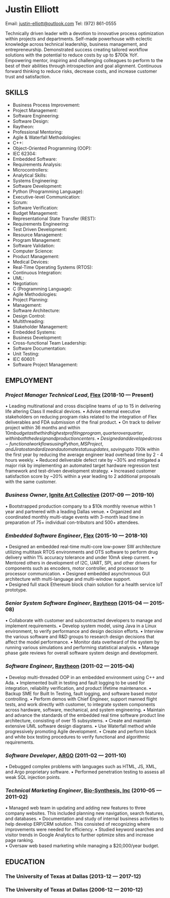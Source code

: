 Justin Elliott
============
Email: justin-elliott@outlook.com
Tel: (972) 861-0555‬


Technically driven leader with a devotion to innovative process optimization within projects and departments. Self-made powerhouse with eclectic knowledge across technical leadership, business management, and entrepreneurship. Demonstrated success creating tailored workflow solutions with the potential to reduce costs by up to $700k YoY. Empowering mentor, inspiring and challenging colleagues to perform to the best of their abilities through introspection and goal alignment. Continuous forward thinking to reduce risks, decrease costs, and increase customer trust and satisfaction.

## SKILLS

  - Business Process Improvement: 
  - Project Management: 
  - Software Engineering: 
  - Software Design: 
  - Raytheon: 
  - Professional Mentoring: 
  - Agile & Waterfall Methodologies: 
  - C++: 
  - Object-Oriented Programming (OOP): 
  - IEC 62304: 
  - Embedded Software: 
  - Requirements Analysis: 
  - Microcontrollers: 
  - Analytical Skills: 
  - Systems Engineering: 
  - Software Development: 
  - Python (Programming Language): 
  - Executive-level Communication: 
  - Scrum: 
  - Software Verification: 
  - Budget Management: 
  - Representational State Transfer (REST): 
  - Requirements Engineering: 
  - Test Driven Development: 
  - Resource Management: 
  - Program Management: 
  - Software Validation: 
  - Computer Science: 
  - Product Management: 
  - Medical Devices: 
  - Real-Time Operating Systems (RTOS): 
  - Continuous Integration: 
  - UML: 
  - Negotiation: 
  - C (Programming Language): 
  - Agile Methodologies: 
  - Project Planning: 
  - Management: 
  - Software Architecture: 
  - Design Control: 
  - Multithreading: 
  - Stakeholder Management: 
  - Embedded Systems: 
  - Business Development: 
  - Cross-functional Team Leadership: 
  - Software Documentation: 
  - Unit Testing: 
  - IEC 60601: 
  - Software Project Management: 

## EMPLOYMENT

### *Project Manager Technical Lead*, [Flex](https://www.linkedin.com/company/2279) (2018-10 — Present)

•	Leading multinational and cross discipline teams of up to 15 in delivering life altering Class II medical devices.
•	Advise external executive stakeholders on reducing program risks related to the integration of Flex deliverables and FDA submission of the final product.
•	On track to deliver project within 36 months and within $10m budget as the third highest profiting program, quarter over quarter, within both the design and production centers.
•	Designed and developed cross-functional workflows using Python, MS Project, and Jira to standardize and automate status updates, saving up to ~$700k within the first year by reducing the average engineer lead overhead time by 2 - 4 hours weekly.
•	Reduced deliverable defect rate by ~30% and mitigated a major risk by implementing an automated target hardware regression test framework and test-driven development strategy.
•	Increased customer satisfaction score by ~20% within a year leading to 2 additional proposals with the same customer.


### *Business Owner*, [Ignite Art Collective](https://www.linkedin.com/company/20290885) (2017-09 — 2019-10)

•	Bootstrapped production company to a $10k monthly revenue within 1 year and partnered with a leading Dallas venue.
•	Organized and coordinated monthly multi-stage events with 3-month lead time in preparation of 75+ individual con-tributors and 500+ attendees.


### *Embedded Software Engineer*, [Flex](https://www.linkedin.com/company/2279) (2015-10 — 2018-10)

•	Designed an embedded real-time multi-core low-power SW architecture utilizing multitask RTOS environments and OTS software to perform drug delivery within 1% accuracy tolerance and under 10mA sleep current.
•	Mentored others in development of I2C, UART, SPI, and other drivers for components such as encoders, motor controller, and processor to processor communication.
•	Designed embedded asynchronous GUI architecture with multi-language and multi-window support.  
•	Designed full stack Ethereum block chain solution for a health service IoT prototype.


### *Senior System Software Engineer*, [Raytheon](https://www.linkedin.com/company/1505) (2015-04 — 2015-08)

• Collaborate with customer and subcontracted developers to manage and implement requirements. 
• Develop system model, using Java in a Linux environment, to verify performance and design decision efforts.
• Interview the various software and R&D groups to research design decisions that affect the model performance.
• Monitor data overheard of the system by running various simulations and performing statistical analysis.
• Manage phase gate reviews for overall software system design and development.

### *Software Engineer*, [Raytheon](https://www.linkedin.com/company/1505) (2011-02 — 2015-04)

•	Develop multi-threaded OOP in an embedded environment using C++ and Ada. 
•	Implemented built in testing and fault logging to be used for integration, reliability verification, and product lifetime maintenance.
•	Backup SME for Built In Testing, fault logging, and software based motor controlling.
•	Perform demos with Chief Engineer, support manned flight tests, and work directly with customer, to integrate system components across hardware, software, mechanical, and system engineering.
•	Maintain and advance the standards of the embedded real time software product line architecture, consisting of over 15 subsystems. 
•	Create and maintain extensive UML software design diagrams.
•	Use Waterfall method while progressively promoting Agile development.
•	Create and perform black and white box testing procedures to verify functional and algorithmic requirements.

### *Software Developer*, [ARGO](https://www.linkedin.com/company/14809) (2011-02 — 2011-10)

•	Debugged complex problems with languages such as HTML, JS, XML, and Argo proprietary software.
•	Performed penetration testing to assess all weak SQL injection points. 


### *Technical Marketing Engineer*, [Bio-Synthesis, Inc](https://www.linkedin.com/company/675647) (2010-05 — 2011-02)

•	Managed web team in updating and adding new features to three company websites. This included planning new navigation, search features, and databases.
•	Documentation and study of internal business activities to help develop ERP/CRM solution. This consisted of recognizing where improvements were needed for efficiency.
•	Studied keyword searches and visitor trends in Google Analytics to further optimize sites and increase page ranking.  
•	Oversaw web based marketing while managing a $20,000/year budget.





## EDUCATION

### The University of Texas at Dallas (2013-12 — 2017-12)



### The University of Texas at Dallas (2006-12 — 2010-12)













